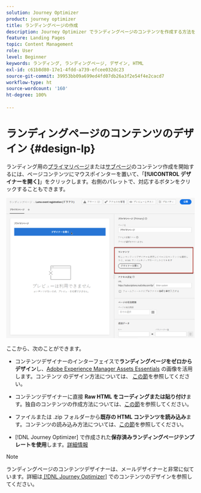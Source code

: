 ```yaml
---
solution: Journey Optimizer
product: journey optimizer
title: ランディングページの作成
description: Journey Optimizer でランディングページのコンテンツを作成する方法を説明します。
feature: Landing Pages
topic: Content Management
role: User
level: Beginner
keywords: ランディング, ランディングページ, デザイン, HTML
exl-id: c61b8d80-17e1-4fdd-a739-efcee032dc23
source-git-commit: 39953bb09a699ed4fd07db26a3f2e54f4e2cacd7
workflow-type: ht
source-wordcount: '160'
ht-degree: 100%

---
```


# ランディングページのコンテンツのデザイン {#design-lp}

ランディング用の[プライマリページ](create-lp.md#configure-primary-page)または[サブページ](create-lp.md#configure-subpages)のコンテンツ作成を開始するには、ページコンテンツにマウスポインターを置いて、「**[!UICONTROL デザイナーを開く]**」をクリックします。右側のパレットで、対応するボタンをクリックすることもできます。

![](assets/lp_open-designer.png)

ここから、次のことができます。

* コンテンツデザイナーのインターフェイスで&#x200B;**ランディングページをゼロからデザイン**&#x200B;し、[Adobe Experience Manager Assets Essentials](../content-management/assets-essentials.md) の画像を活用します。コンテンツ<!--or use built-in templates--> のデザイン方法については、 [この節](../email/content-from-scratch.md)を参照してください。

* コンテンツデザイナーに直接 **Raw HTML をコーディングまたは貼り付け**&#x200B;ます。独自のコンテンツの作成方法については、[この節](../email/code-content.md)を参照してください。

* ファイルまたは .zip フォルダーから&#x200B;**既存の HTML コンテンツを読み込み**&#x200B;ます。コンテンツの読み込み方法については、[この節](../email/existing-content.md)を参照してください。

* [!DNL Journey Optimizer] で作成された&#x200B;**保存済みランディングページテンプレートを使用**&#x200B;します。[詳細情報](lp-templates.md)

>[!NOTE]
>
>ランディングページのコンテンツデザイナーは、メールデザイナーと非常に似ています。詳細は[ [!DNL Journey Optimizer]](../email/get-started-email-design.md) でのコンテンツのデザインを参照してください。
